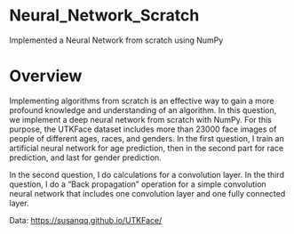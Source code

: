 # Neural_Network_Scratch
Implemented a Neural Network from scratch using NumPy

# Overview

Implementing algorithms from scratch is an effective way to gain a more profound 
knowledge and understanding of an algorithm. In this question, we implement a deep 
neural network from scratch with NumPy. For this purpose, the UTKFace dataset includes 
more than 23000 face images of people of different ages, races, and genders. In the first 
question, I train an artificial neural network for age prediction, then in the second part for 
race prediction, and last for gender prediction.


In the second question, I do calculations for a convolution layer. In the third question, I 
do a “Back propagation” operation for a simple convolution neural network that includes 
one convolution layer and one fully connected layer.


Data: https://susanqq.github.io/UTKFace/
